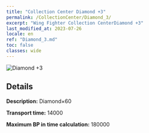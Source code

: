 ```yaml
---
title: "Collection Center Diamond +3"
permalink: /CollectionCenter/Diamond_3/
excerpt: "Wing Fighter Collection CenterDiamond +3"
last_modified_at: 2023-07-26
locale: en
ref: "Diamond_3.md"
toc: false
classes: wide
---
```



![Diamond +3](/images/cc/CC_Diamond_3.png)

## Details

  **Description:** Diamond×60

  **Transport time:** 14000

  **Maximum BP in time calculation:** 180000

